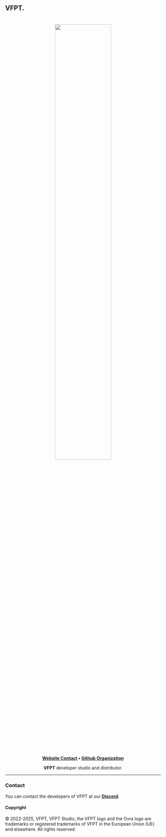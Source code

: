 ## VFPT.

<h1 align="center">
    <a href="https://github.com/VFPT" target="_blank">
        <img height="60%" width="60%" src="https://i.ibb.co/G0nYYqw/VFPT.png"><br>
    </a>
</h1>

<p align="center">
    <b><a href="http://localhost:3000/">Website Contact</a> • <a href="https://github.com/VFPT">Github Organization</a></b>
</p>

<p align="center">
   <b>VFPT</b> developer studio and distributor.
</p>

---

### Contact

You can contact the developers of VFPT at our <b><a href="https://discord.com/invite/5AVuqph8d6">Discord</a></b>.

#### Copyright

© 2022-2025, VFPT, VFPT Studio, the VFPT logo and the Ovra logo are trademarks or registered 
trademarks of VFPT in the European Union (UE) and elsewhere. All rights reserved.
